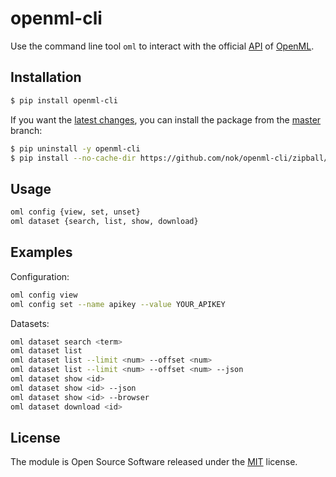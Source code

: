 # openml-cli

Use the command line tool `oml` to interact with the official [API](https://openml.github.io/OpenML/REST-API/) of [OpenML](https://www.openml.org).


## Installation

```bash
$ pip install openml-cli
```

If you want the [latest changes](changelog.md), you can install the package from the [master](https://github.com/nok/openml-cli/tree/master) branch:

```bash
$ pip uninstall -y openml-cli
$ pip install --no-cache-dir https://github.com/nok/openml-cli/zipball/master
```


## Usage

```bash
oml config {view, set, unset}
oml dataset {search, list, show, download}
```

## Examples

Configuration:

```bash
oml config view
oml config set --name apikey --value YOUR_APIKEY
```

Datasets:

```bash
oml dataset search <term>
oml dataset list
oml dataset list --limit <num> --offset <num>
oml dataset list --limit <num> --offset <num> --json
oml dataset show <id>
oml dataset show <id> --json
oml dataset show <id> --browser
oml dataset download <id>
```


## License

The module is Open Source Software released under the [MIT](license.txt) license.
